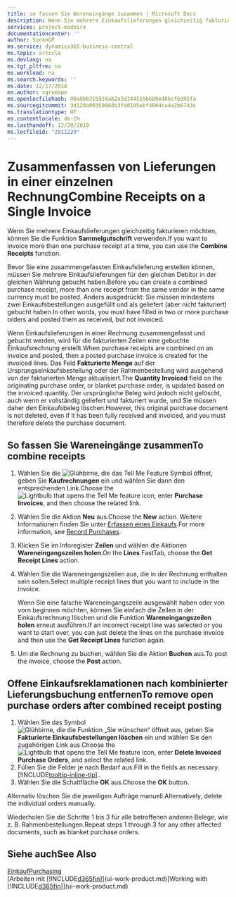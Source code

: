 ```yaml
---
title: so fassen Sie Wareneingänge zusammen | Microsoft Docs
description: Wenn Sie mehrere Einkaufslieferungen gleichzeitig fakturieren möchten, können Sie die Funktion Sammelgutschrift verwenden.
services: project-madeira
documentationcenter: ''
author: SorenGP
ms.service: dynamics365-business-central
ms.topic: article
ms.devlang: na
ms.tgt_pltfrm: na
ms.workload: na
ms.search.keywords: ''
ms.date: 12/17/2018
ms.author: sgroespe
ms.openlocfilehash: 08a0bb315916ab2a5d344519b680e48bcf6d95fa
ms.sourcegitcommit: 3d128a00358668b3fdd105ebf4604ca4e2b6743c
ms.translationtype: HT
ms.contentlocale: de-CH
ms.lasthandoff: 12/20/2019
ms.locfileid: "2911229"
---
```

# <a name="combine-receipts-on-a-single-invoice"></a><span data-ttu-id="b4856-103">Zusammenfassen von Lieferungen in einer einzelnen Rechnung</span><span class="sxs-lookup"><span data-stu-id="b4856-103">Combine Receipts on a Single Invoice</span></span>
<span data-ttu-id="b4856-104">Wenn Sie mehrere Einkaufslieferungen gleichzeitig fakturieren möchten, können Sie die Funktion **Sammelgutschrift** verwenden.</span><span class="sxs-lookup"><span data-stu-id="b4856-104">If you want to invoice more than one purchase receipt at a time, you can use the **Combine Receipts** function.</span></span>  

<span data-ttu-id="b4856-105">Bevor Sie eine zusammengefassten Einkaufslieferung erstellen können, müssen Sie mehrere Einkaufslieferungen für den gleichen Debitor in der gleichen Währung gebucht haben.</span><span class="sxs-lookup"><span data-stu-id="b4856-105">Before you can create a combined purchase receipt, more than one receipt from the same vendor in the same currency must be posted.</span></span> <span data-ttu-id="b4856-106">Anders ausgedrückt: Sie müssen mindestens zwei Einkaufsbestellungen ausgefüllt und als geliefert (aber nicht fakturiert) gebucht haben.</span><span class="sxs-lookup"><span data-stu-id="b4856-106">In other words, you must have filled in two or more purchase orders and posted them as received, but not invoiced.</span></span>  

<span data-ttu-id="b4856-107">Wenn Einkaufslieferungen in einer Rechnung zusammengefasst und gebucht werden, wird für die fakturierten Zeilen eine gebuchte Einkaufsrechnung erstellt.</span><span class="sxs-lookup"><span data-stu-id="b4856-107">When purchase receipts are combined on an invoice and posted, then a posted purchase invoice is created for the invoiced lines.</span></span> <span data-ttu-id="b4856-108">Das Feld **Fakturierte Menge** auf der Ursprungseinkaufsbestellung oder der Rahmenbestellung wird ausgehend von der fakturierten Menge aktualisiert.</span><span class="sxs-lookup"><span data-stu-id="b4856-108">The **Quantity Invoiced** field on the originating purchase order, or blanket purchase order, is updated based on the invoiced quantity.</span></span> <span data-ttu-id="b4856-109">Der ursprüngliche Beleg wird jedoch nicht gelöscht, auch wenn er vollständig geliefert und fakturiert wurde, und Sie müssen daher den Einkaufsbeleg löschen.</span><span class="sxs-lookup"><span data-stu-id="b4856-109">However, this original purchase document is not deleted, even if it has been fully received and invoiced, and you must therefore delete the purchase document.</span></span>  

## <a name="to-combine-receipts"></a><span data-ttu-id="b4856-110">So fassen Sie Wareneingänge zusammen</span><span class="sxs-lookup"><span data-stu-id="b4856-110">To combine receipts</span></span>  
1. <span data-ttu-id="b4856-111">Wählen Sie die ![Glühbirne, die das Tell Me Feature](media/ui-search/search_small.png "Tell Me-Funktion") Symbol öffnet, geben Sie **Kaufrechnungen** ein und wählen Sie dann den entsprechenden Link.</span><span class="sxs-lookup"><span data-stu-id="b4856-111">Choose the ![Lightbulb that opens the Tell Me feature](media/ui-search/search_small.png "Tell me what you want to do") icon, enter **Purchase Invoices**, and then choose the related link.</span></span>  
2. <span data-ttu-id="b4856-112">Wählen Sie die Aktion **Neu** aus.</span><span class="sxs-lookup"><span data-stu-id="b4856-112">Choose the **New** action.</span></span> <span data-ttu-id="b4856-113">Weitere Informationen finden Sie unter [Erfassen eines Einkaufs](purchasing-how-record-purchases.md).</span><span class="sxs-lookup"><span data-stu-id="b4856-113">For more information, see [Record Purchases](purchasing-how-record-purchases.md).</span></span>  
3. <span data-ttu-id="b4856-114">Klicken Sie im Inforegister **Zeilen** und wählen die  Aktionen **Wareneingangszeilen holen**.</span><span class="sxs-lookup"><span data-stu-id="b4856-114">On the **Lines** FastTab, choose the **Get Receipt Lines** action.</span></span>  
4. <span data-ttu-id="b4856-115">Wählen Sie die Wareneingangszeilen aus, die in der Rechnung enthalten sein sollen.</span><span class="sxs-lookup"><span data-stu-id="b4856-115">Select multiple receipt lines that you want to include in the invoice.</span></span>  

    <span data-ttu-id="b4856-116">Wenn Sie eine falsche Wareneingangszeile ausgewählt haben oder von vorn beginnen möchten, können Sie einfach die Zeilen in der Einkaufsrechnung löschen und die Funktion **Wareneingangszeilen holen** erneut ausführen.</span><span class="sxs-lookup"><span data-stu-id="b4856-116">If an incorrect receipt line was selected or you want to start over, you can just delete the lines on the purchase invoice and then use the **Get Receipt Lines** function again.</span></span>  
5. <span data-ttu-id="b4856-117">Um die Rechnung zu buchen, wählen Sie die Aktion **Buchen** aus.</span><span class="sxs-lookup"><span data-stu-id="b4856-117">To post the invoice, choose the **Post** action.</span></span>  

## <a name="to-remove-open-purchase-orders-after-combined-receipt-posting"></a><span data-ttu-id="b4856-118">Offene Einkaufsreklamationen nach kombinierter Lieferungsbuchung entfernen</span><span class="sxs-lookup"><span data-stu-id="b4856-118">To remove open purchase orders after combined receipt posting</span></span>  
1. <span data-ttu-id="b4856-119">Wählen Sie das Symbol ![Glühbirne, die die Funktion „Sie wünschen“ öffnet](media/ui-search/search_small.png "Tell Me-Funktion") aus, geben Sie **Fakturierte Einkaufsbestellungen löschen** ein und wählen Sie den zugehörigen Link aus.</span><span class="sxs-lookup"><span data-stu-id="b4856-119">Choose the ![Lightbulb that opens the Tell Me feature](media/ui-search/search_small.png "Tell me what you want to do") icon, enter **Delete Invoiced Purchase Orders**, and select the related link.</span></span>  
2. <span data-ttu-id="b4856-120">Füllen Sie die Felder je nach Bedarf aus.</span><span class="sxs-lookup"><span data-stu-id="b4856-120">Fill in the fields as necessary.</span></span> [!INCLUDE[tooltip-inline-tip](includes/tooltip-inline-tip_md.md)]<span data-ttu-id="b4856-121">.</span><span class="sxs-lookup"><span data-stu-id="b4856-121">.</span></span>
3. <span data-ttu-id="b4856-122">Wählen Sie die Schaltfläche **OK** aus.</span><span class="sxs-lookup"><span data-stu-id="b4856-122">Choose the **OK** button.</span></span>  

<span data-ttu-id="b4856-123">Alternativ löschen Sie die jeweiligen Aufträge manuell.</span><span class="sxs-lookup"><span data-stu-id="b4856-123">Alternatively, delete the individual orders manually.</span></span>

<span data-ttu-id="b4856-124">Wiederholen Sie die Schritte 1 bis 3 für alle betroffenen anderen Belege, wie z. B. Rahmenbestellungen.</span><span class="sxs-lookup"><span data-stu-id="b4856-124">Repeat steps 1 through 3 for any other affected documents, such as blanket purchase orders.</span></span>

## <a name="see-also"></a><span data-ttu-id="b4856-125">Siehe auch</span><span class="sxs-lookup"><span data-stu-id="b4856-125">See Also</span></span>  
[<span data-ttu-id="b4856-126">Einkauf</span><span class="sxs-lookup"><span data-stu-id="b4856-126">Purchasing</span></span>](purchasing-manage-purchasing.md)  
<span data-ttu-id="b4856-127">[Arbeiten mit [!INCLUDE[d365fin](includes/d365fin_md.md)]](ui-work-product.md)</span><span class="sxs-lookup"><span data-stu-id="b4856-127">[Working with [!INCLUDE[d365fin](includes/d365fin_md.md)]](ui-work-product.md)</span></span>
